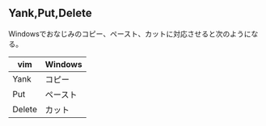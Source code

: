 ## Yank,Put,Delete

Windowsでおなじみのコピー、ペースト、カットに対応させると次のようになる。

| vim | Windows |
| ---- | ---- |
| Yank | コピー |　　
| Put |  ペースト  |　
| Delete | カット |

